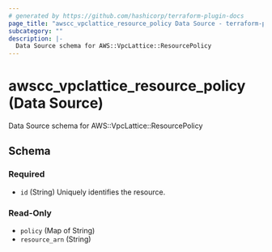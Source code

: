 ```yaml
---
# generated by https://github.com/hashicorp/terraform-plugin-docs
page_title: "awscc_vpclattice_resource_policy Data Source - terraform-provider-awscc"
subcategory: ""
description: |-
  Data Source schema for AWS::VpcLattice::ResourcePolicy
---
```


# awscc_vpclattice_resource_policy (Data Source)

Data Source schema for AWS::VpcLattice::ResourcePolicy



<!-- schema generated by tfplugindocs -->
## Schema

### Required

- `id` (String) Uniquely identifies the resource.

### Read-Only

- `policy` (Map of String)
- `resource_arn` (String)
